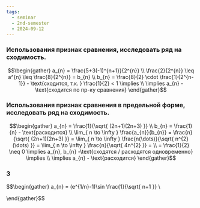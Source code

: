 ```yaml
---
tags:
  - seminar
  - 2nd-semester
  - 2024-09-12
---
```

### Использования признак сравнения, исследовать ряд на сходимость.

$$\begin{gather}
a_{n} = \frac{5+3(-1)^{n+1}}{2^{n}} \\
\frac{2}{2^{n}} \leq a^{n} \leq \frac{8}{2^{n}} = b_{n} \\
b_{n} = \frac{8}{2} \cdot \frac{1}{2^{n-1}} - \text{сходится, т.к. } \frac{1}{2} < 1 \implies \\
\implies a_{n} - \text{сходится по пр-ку сравнения}
\end{gather}$$


### Использования признак сравнения в предельной форме, исследовать ряд на сходимость.

$$\begin{gather}
a_{n} = \frac{1}{\sqrt{ (2n+1)(2n+3) }} \\
b_{n} = \frac{1}{n} - \text{расходится} \\
\lim_{ n \to \infty } \frac{a_{n}}{b_{n}} = \frac{n}{\sqrt{ (2n+1)(2n+3) }} = \lim_{ n \to \infty } \frac{n(\dots)}{\sqrt{ n^{2}(\dots) }} = \lim_{ n \to \infty } \frac{n}{\sqrt{ 4n^{2} }} = \\
= \frac{1}{2} \neq 0 \implies a_{n}, b_{n} -\text{сходятся / расходятся одновременно} \implies \\
\implies a_{n} - \text{расходится}
\end{gather}$$

### 3

$$\begin{gather}
a_{n} = (e^{1/n}-1)\sin \frac{1}{\sqrt{ n+1 }} \\

\end{gather}$$